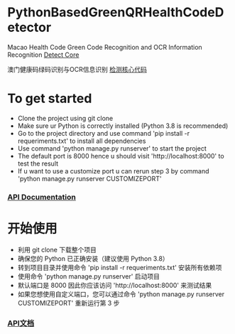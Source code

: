 # PythonBasedGreenQRHealthCodeDetector
Macao Health Code Green Code Recognition and OCR Information Recognition
[Detect Core](https://github.com/carrotPeanutButter/PythonBasedGreenQRHealthCodeDetector/tree/master/service)

澳门健康码绿码识别与OCR信息识别
[检测核心代码](https://github.com/carrotPeanutButter/PythonBasedGreenQRHealthCodeDetector/tree/master/service)


# To get started
+ Clone the project using git clone
+ Make sure ur Python is correctly installed (Python 3.8 is recommended)
+ Go to the project directory and use command 'pip install -r requeriments.txt' to install all dependencies
+ Use command 'python manage.py runserver' to start the project
+ The default port is 8000 hence u should visit 'http://localhost:8000' to test the result
+ If u want to use a customize port u can rerun step 3 by command 'python manage.py runserver CUSTOMIZEPORT'

### [API Documentation](https://carrotpeanutbutter.github.io/PythonBasedGreenQRHealthCodeDetector/MacauQRCodeDetecAPI)


# 开始使用
+ 利用 git clone 下载整个项目
+ 确保您的 Python 已正确安装（建议使用 Python 3.8）
+ 转到项目目录并使用命令 'pip install -r requeriments.txt' 安装所有依赖项
+ 使用命令 'python manage.py runserver' 启动项目
+ 默认端口是 8000 因此你应该访问 'http://localhost:8000' 来测试结果
+ 如果您想使用自定义端口，您可以通过命令 'python manage.py runserver CUSTOMIZEPORT' 重新运行第 3 步

### [API文档](https://carrotpeanutbutter.github.io/PythonBasedGreenQRHealthCodeDetector/MacauQRCodeDetecAPI)
